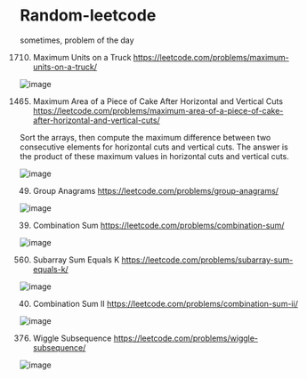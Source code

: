 # Random-leetcode
sometimes, problem of the day 


1710. Maximum Units on a Truck
https://leetcode.com/problems/maximum-units-on-a-truck/

![image](https://user-images.githubusercontent.com/102652030/176890537-85fd111d-ce80-4bd5-a86d-c13ea5f6c0b6.png)

1465. Maximum Area of a Piece of Cake After Horizontal and Vertical Cuts
https://leetcode.com/problems/maximum-area-of-a-piece-of-cake-after-horizontal-and-vertical-cuts/

Sort the arrays, then compute the maximum difference between two consecutive elements for horizontal cuts and vertical cuts.
The answer is the product of these maximum values in horizontal cuts and vertical cuts.

![image](https://user-images.githubusercontent.com/102652030/176989600-3e703924-ae15-4c47-b859-dd423d85a04d.png)

49. Group Anagrams
https://leetcode.com/problems/group-anagrams/

![image](https://user-images.githubusercontent.com/102652030/176994199-6316fc6d-1758-4754-b0d8-c31dc8482626.png)

39. Combination Sum
https://leetcode.com/problems/combination-sum/

![image](https://user-images.githubusercontent.com/102652030/177009186-f2cd33d4-a122-4279-9a9c-c6ed103bc1ec.png)

560. Subarray Sum Equals K
https://leetcode.com/problems/subarray-sum-equals-k/

![image](https://user-images.githubusercontent.com/102652030/177014374-a509c2eb-fc6f-465b-acd1-2ae6482cdc5e.png)

40. Combination Sum II
https://leetcode.com/problems/combination-sum-ii/

![image](https://user-images.githubusercontent.com/102652030/177031842-73c3c015-8e88-465a-816d-cdf494ca1416.png)

376. Wiggle Subsequence
https://leetcode.com/problems/wiggle-subsequence/

![image](https://user-images.githubusercontent.com/102652030/177031883-2164c805-3d42-4188-b519-81082eb61781.png)


